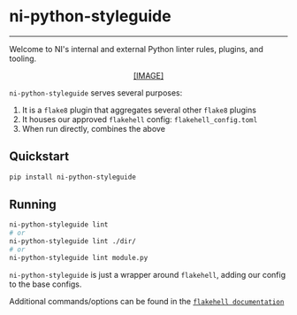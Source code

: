 # ni-python-styleguide

<!-- @TODO: We should show you some stinkin' badges -->

---

Welcome to NI's internal and external Python linter rules, plugins, and tooling.

<!-- @TODO: Put the NI + Python lockup here when it exists -->
<p align="center">
  <a href="https://github.com/ni/ni-python-styleguide">
    [IMAGE]
  </a>
</p>

`ni-python-styleguide` serves several purposes:

1. It is a `flake8` plugin that aggregates several other `flake8` plugins
1. It houses our approved `flakehell` config: `flakehell_config.toml`
1. When run directly, combines the above

## Quickstart

```bash
pip install ni-python-styleguide
```

## Running

```bash
ni-python-styleguide lint
# or
ni-python-styleguide lint ./dir/
# or
ni-python-styleguide lint module.py
```

`ni-python-styleguide` is just a wrapper around `flakehell`, adding our config to the base configs.

Additional commands/options can be found in the [`flakehell documentation`](https://flakehell.readthedocs.io/index.html)
